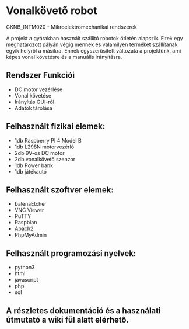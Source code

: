 # Vonalkövető robot
GKNB_INTM020 - Mikroelektromechanikai rendszerek

A projekt a gyárakban használt szállító robotok ötletén alapszik. Ezek egy meghatározott pályán végig mennek és valamilyen terméket szállítanak egyik helyről a másikra. Ennek egyszerűsített változata a projektünk, ami képes vonal követésre és a manuális irányításra.

## Rendszer Funkciói
* DC motor vezérlése
* Vonal követése
* Irányítás GUI-ról
* Adatok tárolása

## Felhasznált fizikai elemek:
* 1db Raspberry PI 4 Model B 
* 1db L298N motorvezérlő
* 2db 9V-os DC motor
* 2db vonalkövető szenzor
* 1db Power bank
* 1db játékautó

## Felhasznált szoftver elemek:
* balenaEtcher
* VNC Viewer
* PuTTY
* Raspbian
* Apach2
* PhpMyAdmin

## Felhasznált programozási nyelvek:
* python3
* html 
* javascript
* php
* sql

## A részletes dokumentáció és a használati útmutató a wiki fül alatt elérhető.

